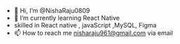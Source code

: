 - 👋 Hi, I’m @NishaRaju0809
- 🌱 I’m currently learning React Native 
- skilled in React native , javaScript ,MySQL, Figma
- 📫 How to reach me nisharaju961@gmail.com via email

<!---
NishaRaju0809/NishaRaju0809 is a ✨ special ✨ repository because its `README.md` (this file) appears on your GitHub profile.
You can click the Preview link to take a look at your changes.
--->
